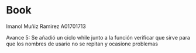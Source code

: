 # Book

Imanol Muñiz Ramirez A01701713

Avance 5: Se añadió un ciclo while junto a la función verificar que sirve para que los nombres de usario no se repitan y ocasione problemas

